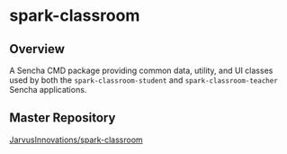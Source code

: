 # spark-classroom

## Overview
A Sencha CMD package providing common data, utility, and UI classes used by both the `spark-classroom-student` and
`spark-classroom-teacher` Sencha applications.

## Master Repository
[JarvusInnovations/spark-classroom](https://github.com/JarvusInnovations/spark-classroom)
